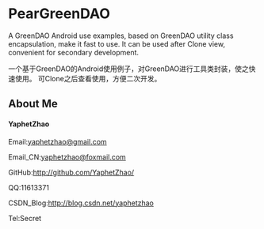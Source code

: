 # PearGreenDAO

A GreenDAO Android use examples, based on GreenDAO utility class encapsulation, make it fast to use.
It can be used after Clone view, convenient for secondary development.

一个基于GreenDAO的Android使用例子，对GreenDAO进行工具类封装，使之快速使用。
可Clone之后查看使用，方便二次开发。

## About Me

#### YaphetZhao

Email:yaphetzhao@gmail.com

Email_CN:yaphetzhao@foxmail.com

GitHub:http://github.com/YaphetZhao/

QQ:11613371

CSDN_Blog:http://blog.csdn.net/yaphetzhao

Tel:Secret